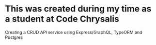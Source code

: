 # This was created during my time as a student at Code Chrysalis

Creating a CRUD API service using Express/GraphQL, TypeORM and Postgres